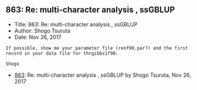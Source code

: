 ## 863: Re: multi-character analysis , ssGBLUP

- Title: 863: Re: multi-character analysis , ssGBLUP
- Author: Shogo Tsuruta
- Date: Nov 26, 2017
```
If possible, show me your parameter file (renf90.par?) and the first record in your data file for thrgibbs1f90.

Shogo
```

- [863](0863.md): Re: multi-character analysis , ssGBLUP by Shogo Tsuruta, Nov 26, 2017
